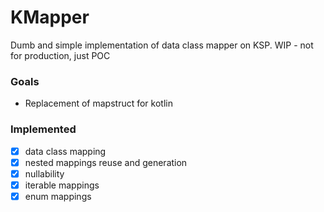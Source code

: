 KMapper
===
Dumb and simple implementation of data class mapper on KSP. WIP - not for production, just POC

### Goals

* Replacement of mapstruct for kotlin

### Implemented

- [x] data class mapping
- [x] nested mappings reuse and generation
- [x] nullability
- [x] iterable mappings
- [x] enum mappings
